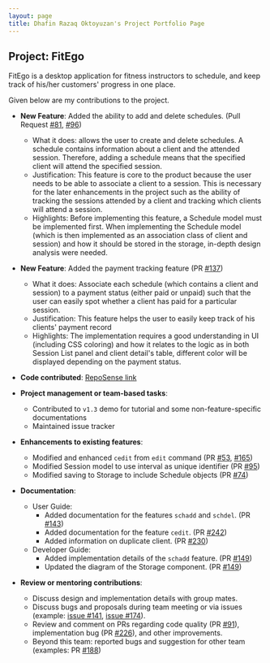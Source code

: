 ```yaml
---
layout: page
title: Dhafin Razaq Oktoyuzan's Project Portfolio Page
---
```


## Project: FitEgo

FitEgo is a desktop application for fitness instructors to schedule, and keep track of his/her customers' progress in one place.

Given below are my contributions to the project.

* **New Feature**: Added the ability to add and delete schedules. (Pull Request [#81](https://github.com/AY2021S1-CS2103T-T13-3/tp/pull/81), [#96](https://github.com/AY2021S1-CS2103T-T13-3/tp/pull/96))
  * What it does: allows the user to create and delete schedules. A schedule contains information about a client and the attended session. Therefore, adding a schedule means that the specified client will attend the specified session. 
  * Justification: This feature is core to the product because the user needs to be able to associate a client to a session. This is necessary for the later enhancements in the project such as the ability of tracking the sessions attended by a client and tracking which clients will attend a session.
  * Highlights: Before implementing this feature, a Schedule model must be implemented first. When implementing the Schedule model (which is then implemented as an association class of client and session) and how it should be stored in the storage, in-depth design analysis were needed.

* **New Feature**: Added the payment tracking feature (PR [#137](https://github.com/AY2021S1-CS2103T-T13-3/tp/pull/137))
  * What it does: Associate each schedule (which contains a client and session) to a payment status (either paid or unpaid) such that the user can easily spot whether a client has paid for a particular session.
  * Justification: This feature helps the user to easily keep track of his clients' payment record
  * Highlights: The implementation requires a good understanding in UI (including CSS coloring) and how it relates to the logic as in both Session List panel and client detail's table, different color will be displayed depending on the payment status.

* **Code contributed**: [RepoSense link](https://nus-cs2103-ay2021s1.github.io/tp-dashboard/#breakdown=true&search=&sort=groupTitle&sortWithin=title&since=2020-08-14&timeframe=commit&mergegroup=&groupSelect=groupByRepos&checkedFileTypes=docs~functional-code~test-code~other&tabOpen=true&tabType=authorship&tabAuthor=dhafinrazaq&tabRepo=AY2021S1-CS2103T-T13-3%2Ftp%5Bmaster%5D&authorshipIsMergeGroup=false&authorshipFileTypes=test-code)

* **Project management or team-based tasks**:
  * Contributed to `v1.3` demo for tutorial and some non-feature-specific documentations
  * Maintained issue tracker

* **Enhancements to existing features**:
  * Modified and enhanced `cedit` from `edit` command (PR [#53](https://github.com/AY2021S1-CS2103T-T13-3/tp/pull/53), [\#165](https://github.com/AY2021S1-CS2103T-T13-3/tp/pull/165))
  * Modified Session model to use interval as unique identifier (PR [#95](https://github.com/AY2021S1-CS2103T-T13-3/tp/pull/95))
  * Modified saving to Storage to include Schedule objects (PR [#74](https://github.com/AY2021S1-CS2103T-T13-3/tp/pull/74))

* **Documentation**:
  * User Guide:
    * Added documentation for the features `schadd` and `schdel`. (PR [\#143](https://github.com/AY2021S1-CS2103T-T13-3/tp/pull/143))
    * Added documentation for the feature `cedit`. (PR [\#242](https://github.com/AY2021S1-CS2103T-T13-3/tp/pull/242))
    * Added information on duplicate client. (PR [\#230](https://github.com/AY2021S1-CS2103T-T13-3/tp/pull/230))
  * Developer Guide:
    * Added implementation details of the `schadd` feature. (PR [\#149](https://github.com/AY2021S1-CS2103T-T13-3/tp/pull/149))
    * Updated the diagram of the Storage component. (PR [\#149](https://github.com/AY2021S1-CS2103T-T13-3/tp/pull/149))

* **Review or mentoring contributions**:
  * Discuss design and implementation details with group mates.
  * Discuss bugs and proposals during team meeting or via issues (example: [issue \#141](https://github.com/AY2021S1-CS2103T-T13-3/tp/issues/141), [issue \#174](https://github.com/AY2021S1-CS2103T-T13-3/tp/issues/174)).
  * Review and comment on PRs regarding code quality (PR [#91](https://github.com/AY2021S1-CS2103T-T13-3/tp/pull/91)), implementation bug (PR [#226](https://github.com/AY2021S1-CS2103T-T13-3/tp/pull/226)), and other improvements.
  * Beyond this team: reported bugs and suggestion for other team (examples: PR [#188](https://github.com/AY2021S1-CS2103T-W17-3/tp/issues/188))